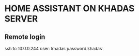 # HOME ASSISTANT ON KHADAS SERVER

## Remote login
ssh to 10.0.0.244
user: khadas
password khadas


